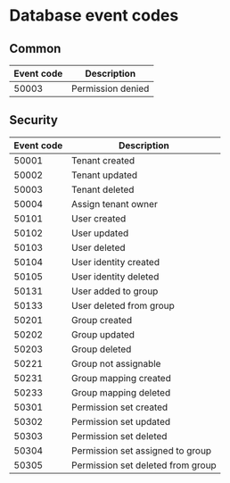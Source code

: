 # Database event codes 


## Common

| Event code  | Description |
| ------------- | ------------- |
| 50003  | Permission denied  |


## Security

| Event code  | Description |
| ------------- | ------------- |
| 50001  | Tenant created  |
| 50002  | Tenant updated  |
| 50003  | Tenant deleted  |
| 50004  | Assign tenant owner  |
| 50101  | User created  |
| 50102  | User updated  |
| 50103  | User deleted  |
| 50104  | User identity created  |
| 50105  | User identity deleted  |
| 50131  | User added to group  |
| 50133  | User deleted from group  |
| 50201  | Group created  |
| 50202  | Group updated  |
| 50203  | Group deleted  |
| 50221  | Group not assignable  |
| 50231  | Group mapping created  |
| 50233  | Group mapping deleted  |
| 50301  | Permission set created |
| 50302  | Permission set updated |
| 50303  | Permission set deleted |
| 50304  | Permission set assigned to group|
| 50305  | Permission set deleted from group|

